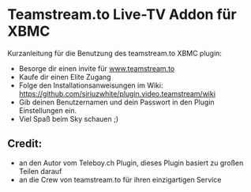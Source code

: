 Teamstream.to Live-TV Addon für XBMC
====================================

Kurzanleitung für die Benutzung des teamstream.to XBMC plugin:
* Besorge dir einen invite für www.teamstream.to
* Kaufe dir einen Elite Zugang
* Folge den Installationsanweisungen im Wiki: https://github.com/siriuzwhite/plugin.video.teamstream/wiki
* Gib deinen Benutzernamen und dein Passwort in den Plugin Einstellungen ein.
* Viel Spaß beim Sky schauen ;)

Credit:
--------------------------------------------------------------------------------------
- an den Autor vom Teleboy.ch Plugin, dieses Plugin basiert zu großen Teilen darauf
- an die Crew von teamstream.to für ihren einzigartigen Service

